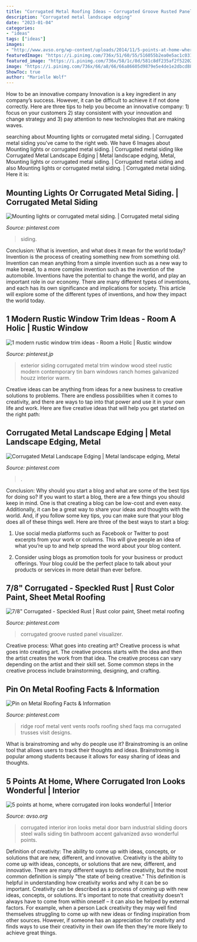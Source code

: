 ```yaml
---
title: "Corrugated Metal Roofing Ideas ~ Corrugated Groove Rusted Panel Visualizer"
description: "Corrugated metal landscape edging"
date: "2023-01-04"
categories:
- "ideas"
tags: ["ideas"]
images:
- "http://www.avso.org/wp-content/uploads/2014/11/5-points-at-home-where-corrugated-iron-looks-wonderful-1415266620.jpg"
featuredImage: "https://i.pinimg.com/736x/51/60/55/516055b2ea0e5ac1c031697eccc71501.jpg"
featured_image: "https://i.pinimg.com/736x/58/1c/8d/581c8df235af2f522022eabcac2f9c94.jpg"
image: "https://i.pinimg.com/736x/66/a8/66/66a86605d9879e5e4de1e2dbcd88d2b3.jpg"
ShowToc: true
author: "Marielle Wolf"
---
```



How to be an innovative company
Innovation is a key ingredient in any company’s success. However, it can be difficult to achieve it if not done correctly. Here are three tips to help you become an innovative company: 1) focus on your customers 2) stay consistent with your innovation and change strategy and 3) pay attention to new technologies that are making waves.

	

		
searching about Mounting lights or corrugated metal siding. | Corrugated metal siding you've came to the right web. We have 6 Images about Mounting lights or corrugated metal siding. | Corrugated metal siding like Corrugated Metal Landscape Edging | Metal landscape edging, Metal, Mounting lights or corrugated metal siding. | Corrugated metal siding and also Mounting lights or corrugated metal siding. | Corrugated metal siding. Here it is:
		
    
## Mounting Lights Or Corrugated Metal Siding. | Corrugated Metal Siding

<img loading=lazy src="https://i.pinimg.com/736x/ba/1b/5e/ba1b5e5d7aaa4c7676438c2fa735391c.jpg" onerror="this.onerror=null;this.src='https://tse4.mm.bing.net/th?id=OIP.9ltTzzSXKgMGzQLz9BUfAgHaJ4&amp;pid=15.1';" alt="Mounting lights or corrugated metal siding. | Corrugated metal siding">

_Source: pinterest.com_

>siding. 

	

Conclusion: What is invention, and what does it mean for the world today?
Invention is the process of creating something new from something old. Invention can mean anything from a simple invention such as a new way to make bread, to a more complex invention such as the invention of the automobile. Inventions have the potential to change the world, and play an important role in our economy. There are many different types of inventions, and each has its own significance and implications for society. This article will explore some of the different types of inventions, and how they impact the world today.

    
## 1 Modern Rustic Window Trim Ideas - Room A Holic | Rustic Window

<img loading=lazy src="https://i.pinimg.com/736x/0b/1b/5c/0b1b5c14610b3e6b6984cc342a27530b.jpg" onerror="this.onerror=null;this.src='https://tse3.mm.bing.net/th?id=OIP.GhvGQsy7Wq0jESO5tp0txgHaLJ&amp;pid=15.1';" alt="1 modern rustic window trim ideas - Room a Holic | Rustic window">

_Source: pinterest.jp_

>exterior siding corrugated metal trim window wood steel rustic modern contemporary tin barn windows ranch homes galvanized houzz interior warm. 

	

Creative ideas can be anything from ideas for a new business to creative solutions to problems. There are endless possibilities when it comes to creativity, and there are ways to tap into that power and use it in your own life and work. Here are five creative ideas that will help you get started on the right path: 

    
## Corrugated Metal Landscape Edging | Metal Landscape Edging, Metal

<img loading=lazy src="https://i.pinimg.com/736x/66/a8/66/66a86605d9879e5e4de1e2dbcd88d2b3.jpg" onerror="this.onerror=null;this.src='https://tse4.mm.bing.net/th?id=OIP.d6LA__-AqdzNLrcQf71SwwHaHa&amp;pid=15.1';" alt="Corrugated Metal Landscape Edging | Metal landscape edging, Metal">

_Source: pinterest.com_

>. 

	

Conclusion: Why should you start a blog and what are some of the best tips for doing so?
If you want to start a blog, there are a few things you should keep in mind. One is that creating a blog can be low-cost and even easy. Additionally, it can be a great way to share your ideas and thoughts with the world. And, if you follow some key tips, you can make sure that your blog does all of these things well. Here are three of the best ways to start a blog:
1. Use social media platforms such as Facebook or Twitter to post excerpts from your work or columns. This will give people an idea of what you’re up to and help spread the word about your blog content.

2. Consider using blogs as promotion tools for your business or product offerings. Your blog could be the perfect place to talk about your products or services in more detail than ever before.

    
## 7/8&quot; Corrugated - Speckled Rust | Rust Color Paint, Sheet Metal Roofing

<img loading=lazy src="https://i.pinimg.com/736x/58/1c/8d/581c8df235af2f522022eabcac2f9c94.jpg" onerror="this.onerror=null;this.src='https://tse2.mm.bing.net/th?id=OIP.qd48pVAGfER9zSjQrWjKDgHaE0&amp;pid=15.1';" alt="7/8&quot; Corrugated - Speckled Rust | Rust color paint, Sheet metal roofing">

_Source: pinterest.com_

>corrugated groove rusted panel visualizer. 

	

Creative process: What goes into creating art?
Creative process is what goes into creating art. The creative process starts with the idea and then the artist creates the work from that idea. The creative process can vary depending on the artist and their skill set. Some common steps in the creative process include brainstorming, designing, and crafting.

    
## Pin On Metal Roofing Facts &amp; Information

<img loading=lazy src="https://i.pinimg.com/736x/51/60/55/516055b2ea0e5ac1c031697eccc71501.jpg" onerror="this.onerror=null;this.src='https://tse1.mm.bing.net/th?id=OIP.G0QnsADQQwZ1g6_2QWrxzgHaJ3&amp;pid=15.1';" alt="Pin on Metal Roofing Facts &amp; Information">

_Source: pinterest.com_

>ridge roof metal vent vents roofs roofing shed faqs ma corrugated trusses visit designs. 

	

What is brainstroming and why do people use it?
Brainstroming is an online tool that allows users to track their thoughts and ideas. Brainstroming is popular among students because it allows for easy sharing of ideas and thoughts.

    
## 5 Points At Home, Where Corrugated Iron Looks Wonderful | Interior

<img loading=lazy src="http://www.avso.org/wp-content/uploads/2014/11/5-points-at-home-where-corrugated-iron-looks-wonderful-1415266620.jpg" onerror="this.onerror=null;this.src='https://tse2.mm.bing.net/th?id=OIP.z6XjAi8_b5g4eUh_yeoPXAHaLH&amp;pid=15.1';" alt="5 points at home, where corrugated iron looks wonderful | Interior">

_Source: avso.org_

>corrugated interior iron looks metal door barn industrial sliding doors steel walls siding tin bathroom accent galvanized avso wonderful points. 

	

Definition of creativity: The ability to come up with ideas, concepts, or solutions that are new, different, and innovative.
Creativity is the ability to come up with ideas, concepts, or solutions that are new, different, and innovative. There are many different ways to define creativity, but the most common definition is simply "the state of being creative." This definition is helpful in understanding how creativity works and why it can be so important.
Creativity can be described as a process of coming up with new ideas, concepts, or solutions. It's important to note that creativity doesn't always have to come from within oneself – it can also be helped by external factors. For example, when a person Lack creativity they may well find themselves struggling to come up with new ideas or finding inspiration from other sources. However, if someone has an appreciation for creativity and finds ways to use their creativity in their own life then they're more likely to achieve great things.

